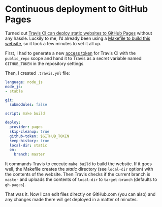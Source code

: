 <!--
tags:
  - devops
description: How I set up a static website deployment to GitHub Pages in Travis CI.
share-image: og-preview.png
gh-issue-id: 38
-->

# Continuous deployment to GitHub Pages

Turned out [Travis CI can deploy static websites to GitHub Pages](https://docs.travis-ci.com/user/deployment/pages/) without any hassle. Luckily to me, I’d already been using a [Makefile to build this website](https://eprev.org/2017/02/20/make-as-a-front-end-development-build-tool/), so it took a few minutes to set it all up.

First, I had to generate a new [access token](https://github.com/settings/tokens) for Travis CI with the `public_repo`  scope and hand it to Travis as a secret variable named `GITHUB_TOKEN` in the repository settings.

Then, I created `.travis.yml` file:

```yaml
language: node_js
node_js:
- stable

git:
  submodules: false

script: make build

deploy:
  provider: pages
  skip-cleanup: true
  github-token: $GITHUB_TOKEN
  keep-history: true
  local-dir: static
  on:
    branch: master
```

It commands Travis to execute `make build` to build the website. If it goes well, the Makefile creates the _static_ directory (see `local-dir` option) with the contents of the website. Then Travis checks if the current branch is `master` and uploads the contents of `local-dir` to `target-branch` (defaults to `gh-pages`).

That was it. Now I can edit files directly on GitHub.com (you can also) and any changes made there will get deployed in a matter of minutes.

